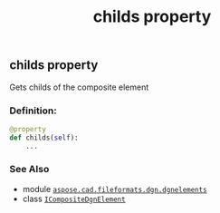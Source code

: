 ﻿---
title: childs property
second_title: Aspose.CAD for Python via .NET API References
description: 
type: docs
weight: 40
url: /aspose.cad.fileformats.dgn.dgnelements/icompositedgnelement/childs/
is_root: false
---

## childs property


Gets childs of the composite element
### Definition:
```python
@property
def childs(self):
    ...
```

### See Also
* module [`aspose.cad.fileformats.dgn.dgnelements`](../../)
* class [`ICompositeDgnElement`](/cad/python-net/aspose.cad.fileformats.dgn.dgnelements/icompositedgnelement)
